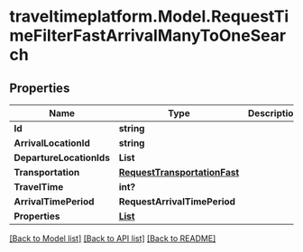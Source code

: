 # traveltimeplatform.Model.RequestTimeFilterFastArrivalManyToOneSearch
## Properties

Name | Type | Description | Notes
------------ | ------------- | ------------- | -------------
**Id** | **string** |  | 
**ArrivalLocationId** | **string** |  | 
**DepartureLocationIds** | **List<string>** |  | 
**Transportation** | [**RequestTransportationFast**](RequestTransportationFast.md) |  | 
**TravelTime** | **int?** |  | 
**ArrivalTimePeriod** | **RequestArrivalTimePeriod** |  | 
**Properties** | [**List<RequestTimeFilterFastProperty>**](RequestTimeFilterFastProperty.md) |  | 

[[Back to Model list]](../README.md#documentation-for-models) [[Back to API list]](../README.md#documentation-for-api-endpoints) [[Back to README]](../README.md)

